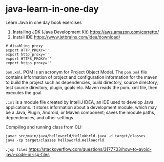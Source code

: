 # java-learn-in-one-day
Learn Java in one day book exercises

1. Installing JDK (Java Development Kit) https://aws.amazon.com/corretto/
2. Install IDE https://www.jetbrains.com/idea/download/

```
# disabling proxy
export HTTP_PROXY=''
export http_proxy=''
export HTTPS_PROXY=''
export https_proxy=''
```

`pom.xml`. POM is an acronym for Project Object Model. The `pom.xml` file contains information of project and configuration information for the maven to build the project such as dependencies, build directory, source directory, test source directory, plugin, goals etc. Maven reads the pom. xml file, then executes the goal.

`.iml` is a module file created by IntelliJ IDEA, an IDE used to develop Java applications. It stores information about a development module, which may be a Java, Plugin, Android, or Maven component; saves the module paths, dependencies, and other settings. 

Compiling and running class from CLI: 

```
javac src/main/java/helloworld/HelloWorld.java -d target/classes
java -cp target/classes helloworld.HelloWorld
```

`.jsp files` https://stackoverflow.com/questions/3177733/how-to-avoid-java-code-in-jsp-files

